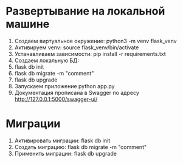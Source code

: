 # Развертывание на локальной машине
1. Создаем виртуальное окружение: python3 -m venv flask_venv
2. Активируем venv: source flask_venv/bin/activate
3. Устанавливаем зависимости: pip install -r requirements.txt
4. Создаем локальную БД: 
5. flask db init
6. flask db migrate -m "comment"
7. flask db upgrade
8. Запускаем приложение python app.py
9. Документация прописана в Swagger по адресу http://127.0.0.1:5000/swagger-ui/

# Миграции
1. Активировать миграции: flask db init
1. Создать миграцию: flask db migrate -m "comment"
1. Применить миграции: flask db upgrade
